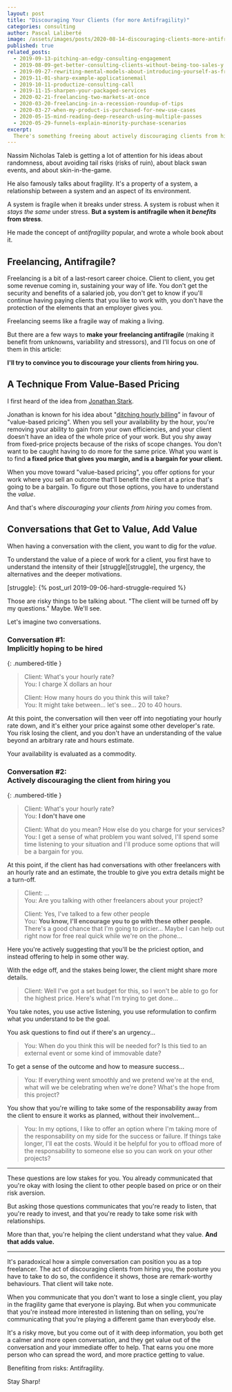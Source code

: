 ```yaml
---
layout: post
title: "Discouraging Your Clients (for more Antifragility)"
categories: consulting
author: Pascal Laliberté
image: /assets/images/posts/2020-08-14-discouraging-clients-more-antifragility.jpg
published: true
related_posts:
  - 2019-09-13-pitching-an-edgy-consulting-engagement
  - 2019-08-09-get-better-consulting-clients-without-being-too-sales-y
  - 2019-09-27-rewriting-mental-models-about-introducing-yourself-as-freelancer
  - 2019-11-01-sharp-example-applicationemail
  - 2019-10-11-productize-consulting-call
  - 2019-11-15-sharpen-your-packaged-services
  - 2020-02-21-freelancing-two-markets-at-once
  - 2020-03-20-freelancing-in-a-recession-roundup-of-tips
  - 2020-03-27-when-my-product-is-purchased-for-new-use-cases
  - 2020-05-15-mind-reading-deep-research-using-multiple-passes
  - 2020-05-29-funnels-explain-minority-purchase-scenarios
excerpt:
  There's something freeing about actively discouraging clients from hiring you. But more than that, it gives you a competitive edge. You get a deep understanding of the value, and in turn you get a committed client who'll spread the word. Antifragility.
---
```


Nassim Nicholas Taleb is getting a lot of attention for his ideas about randomness, about avoiding tail risks (risks of ruin), about black swan events, and about skin-in-the-game.

He also famously talks about fragility. It's a property of a system, a relationship between a system and an aspect of its environment.

A system is fragile when it breaks under stress. A system is robust when it _stays the same_ under stress. **But a system is antifragile when it _benefits_ from stress**.

He made the concept of _antifragility_ popular, and wrote a whole book about it.

## Freelancing, Antifragile?

Freelancing is a bit of a last-resort career choice. Client to client, you get some revenue coming in, sustaining your way of life. You don't get the security and benefits of a salaried job, you don't get to know if you'll continue having paying clients that you like to work with, you don't have the protection of the elements that an employer gives you.

Freelancing seems like a fragile way of making a living.

But there are a few ways to **make your freelancing antifragile** (making it benefit from unknowns, variability and stressors), and I'll focus on one of them in this article:

**I'll try to convince you to discourage your clients from hiring you.**

## A Technique From Value-Based Pricing

I first heard of the idea from [Jonathan Stark](https://jonathanstark.com).

Jonathan is known for his idea about "[ditching hourly billing](https://podcast.ditchinghourly.com)" in favour of "value-based pricing". When you sell your availability by the hour, you're removing your ability to gain from your own efficiencies, and your client doesn't have an idea of the whole price of your work. But you shy away from fixed-price projects because of the risks of scope changes. You don't want to be caught having to do more for the same price. What you want is to find **a fixed price that gives you margin, and is a bargain for your client.**

When you move toward "value-based pricing", you offer options for your work where you sell an outcome that'll benefit the client at a price that's going to be a bargain. To figure out those options, you have to understand the _value_.

And that's where _discouraging your clients from hiring you_ comes from.

## Conversations that Get to Value, Add Value

When having a conversation with the client, you want to dig for the _value_.

To understand the value of a piece of work for a client, you first have to understand the intensity of their [struggle][struggle], the urgency, the alternatives and the deeper motivations.

[struggle]: {% post_url 2019-09-06-hard-struggle-required %}

Those are risky things to be talking about. "The client will be turned off by my questions." Maybe. We'll see.

Let's imagine two conversations.

### **Conversation #1:**<br> Implicitly hoping to be hired
{: .numbered-title }

> Client: What's your hourly rate?  
> You: I charge X dollars an hour  
> 
> Client: How many hours do you think this will take?  
> You: It might take between... let's see... 20 to 40 hours.

At this point, the conversation will then veer off into negotiating your hourly rate down, and it's either your price against some other developer's rate. You risk losing the client, and you don't have an understanding of the value beyond an arbitrary rate and hours estimate.

Your availability is evaluated as a commodity.

### **Conversation #2:**<br> Actively discouraging the client from hiring you
{: .numbered-title }

> Client: What's your hourly rate?  
> You: **I don't have one**
>
> Client: What do you mean? How else do you charge for your services?  
> You: I get a sense of what problem you want solved, I'll spend some time listening to your situation and I'll produce some options that will be a bargain for you.

At this point, if the client has had conversations with other freelancers with an hourly rate and an estimate, the trouble to give you extra details might be a turn-off.

> Client: ...  
> You: Are you talking with other freelancers about your project?
> 
> Client: Yes, I've talked to a few other people  
> You: **You know, I'll encourage you to go with these other people.** There's a good chance that I'm going to pricier... Maybe I can help out right now for free real quick while we're on the phone...

Here you're actively suggesting that you'll be the priciest option, and instead offering to help in some other way.

With the edge off, and the stakes being lower, the client might share more details.

> Client: Well I've got a set budget for this, so I won't be able to go for the highest price. Here's what I'm trying to get done...

You take notes, you use active listening, you use reformulation to confirm what you understand to be the goal.

You ask questions to find out if there's an urgency...

> You: When do you think this will be needed for? Is this tied to an external event or some kind of immovable date?

To get a sense of the outcome and how to measure success...

> You: If everything went smoothly and we pretend we're at the end, what will we be celebrating when we're done? What's the hope from this project?

You show that you're willing to take some of the responsability away from the client to ensure it works as planned, without their involvement...

> You: In my options, I like to offer an option where I'm taking more of the responsability on my side for the success or failure. If things take longer, I'll eat the costs. Would it be helpful for you to offload more of the responsability to someone else so you can work on your other projects?

---

These questions are low stakes for you. You already communicated that you're okay with losing the client to other people based on price or on their risk aversion.

But asking those questions communicates that you're ready to listen, that you're ready to invest, and that you're ready to take some risk with relationships.

More than that, you're helping the client understand what they value. **And that adds value.**

---

It's paradoxical how a simple conversation can position you as a top freelancer. The act of discouraging clients from hiring you, the posture you have to take to do so, the confidence it shows, those are remark-worthy behaviours. That client will take note.

When you communicate that you don't want to lose a single client, you play in the fragility game that everyone is playing. But when you communicate that you're instead more interested in listening than on selling, you're communicating that you're playing a different game than everybody else.

It's a risky move, but you come out of it with deep information, you both get a calmer and more open conversation, and they get value out of the conversation and your immediate offer to help. That earns you one more person who can spread the word, and more practice getting to value.

Benefiting from risks: Antifragility.

Stay Sharp!
